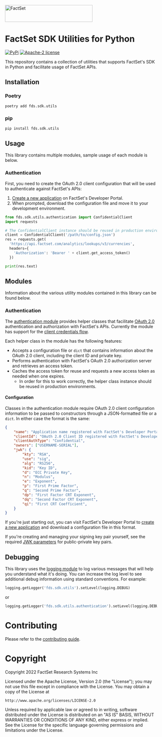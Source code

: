 <img alt="FactSet" src="https://www.factset.com/hubfs/Assets/images/factset-logo.svg" height="56" width="290">

# FactSet SDK Utilities for Python

[![PyPi](https://img.shields.io/pypi/v/fds.sdk.utils)](https://pypi.org/project/fds.sdk.utils/)
[![Apache-2 license](https://img.shields.io/badge/license-Apache2-brightgreen.svg)](https://www.apache.org/licenses/LICENSE-2.0)

This repository contains a collection of utilities that supports FactSet's SDK in Python and facilitate usage of FactSet APIs.

## Installation

### Poetry

```python
poetry add fds.sdk.utils
```

### pip

```python
pip install fds.sdk.utils
```

## Usage

This library contains multiple modules, sample usage of each module is below.

### Authentication

First, you need to create the OAuth 2.0 client configuration that will be used to authenticate against FactSet's APIs:

1. [Create a new application](https://developer.factset.com/learn/authentication-oauth2#creating-an-application) on FactSet's Developer Portal.
2. When prompted, download the configuration file and move it to your development environment.

```python
from fds.sdk.utils.authentication import ConfidentialClient
import requests

# The ConfidentialClient instance should be reused in production environments.
client = ConfidentialClient('/path/to/config.json')
res = requests.get(
  'https://api.factset.com/analytics/lookups/v3/currencies',
  headers={
    'Authorization': 'Bearer ' + client.get_access_token()
  })

print(res.text)
```

## Modules

Information about the various utility modules contained in this library can be found below.

### Authentication

The [authentication module](src/fds/sdk/utils/authentication) provides helper classes that facilitate [OAuth 2.0](https://developer.factset.com/learn/authentication-oauth2) authentication and authorization with FactSet's APIs. Currently the module has support for the [client credentials flow](https://github.com/factset/oauth2-guidelines#client-credentials-flow-1).

Each helper class in the module has the following features:

* Accepts a configuration file or `dict` that contains information about the OAuth 2.0 client, including the client ID and private key.
* Performs authentication with FactSet's OAuth 2.0 authorization server and retrieves an access token.
* Caches the access token for reuse and requests a new access token as needed when one expires.
  * In order for this to work correctly, the helper class instance should be reused in production environments.

#### Configuration

Classes in the authentication module require OAuth 2.0 client configuration information to be passed to constructors through a JSON-formatted file or a `dict`. In either case the format is the same:

```json
{
    "name": "Application name registered with FactSet's Developer Portal",
    "clientId": "OAuth 2.0 Client ID registered with FactSet's Developer Portal",
    "clientAuthType": "Confidential",
    "owners": ["USERNAME-SERIAL"],
    "jwk": {
        "kty": "RSA",
        "use": "sig",
        "alg": "RS256",
        "kid": "Key ID",
        "d": "ECC Private Key",
        "n": "Modulus",
        "e": "Exponent",
        "p": "First Prime Factor",
        "q": "Second Prime Factor",
        "dp": "First Factor CRT Exponent",
        "dq": "Second Factor CRT Exponent",
        "qi": "First CRT Coefficient",
    }
}
```

If you're just starting out, you can visit FactSet's Developer Portal to [create a new application](https://developer.factset.com/applications) and download a configuration file in this format.

If you're creating and managing your signing key pair yourself, see the required [JWK parameters](https://github.com/factset/oauth2-guidelines#jwk-parameters) for public-private key pairs.

## Debugging

This library uses the [logging module](https://docs.python.org/3/howto/logging.html) to log various messages that will help you understand what it's doing. You can increase the log level to see additional debug information using standard conventions. For example:

```python
logging.getLogger('fds.sdk.utils').setLevel(logging.DEBUG)
```

or

```python
logging.getLogger('fds.sdk.utils.authentication').setLevel(logging.DEBUG)
```

# Contributing

Please refer to the [contributing guide](CONTRIBUTING.md).

# Copyright

Copyright 2022 FactSet Research Systems Inc

Licensed under the Apache License, Version 2.0 (the "License");
you may not use this file except in compliance with the License.
You may obtain a copy of the License at

    http://www.apache.org/licenses/LICENSE-2.0

Unless required by applicable law or agreed to in writing, software
distributed under the License is distributed on an "AS IS" BASIS,
WITHOUT WARRANTIES OR CONDITIONS OF ANY KIND, either express or implied.
See the License for the specific language governing permissions and
limitations under the License.
